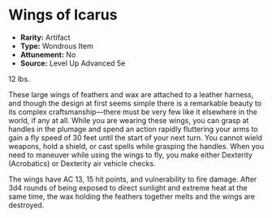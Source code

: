 # Wings of Icarus

- **Rarity:** Artifact
- **Type:** Wondrous Item
- **Attunement:** No
- **Source:** Level Up Advanced 5e

12 lbs.  
  
These large wings of feathers and wax are attached to a leather harness, and though the design at first seems simple there is a remarkable beauty to its complex craftsmanship—there must be very few like it elsewhere in the world, if any at all. While you are wearing these wings, you can grasp at handles in the plumage and spend an action rapidly fluttering your arms to gain a fly speed of 30 feet until the start of your next turn. You cannot wield weapons, hold a shield, or cast spells while grasping the handles. When you need to maneuver while using the wings to fly, you make either Dexterity (Acrobatics) or Dexterity air vehicle checks.

The wings have AC 13, 15 hit points, and vulnerability to fire damage. After 3d4 rounds of being exposed to direct sunlight and extreme heat at the same time, the wax holding the feathers together melts and the wings are destroyed.
